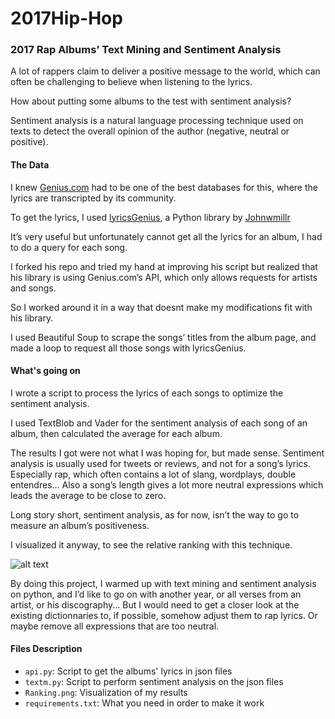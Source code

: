 # 2017Hip-Hop

### 2017 Rap Albums’ Text Mining and Sentiment Analysis

A lot of rappers claim to deliver a positive message to the world, which can often be challenging to believe when listening to the lyrics.

How about putting some albums to the test with sentiment analysis?

Sentiment analysis is a natural language processing technique used on texts to detect the overall opinion of the author (negative, neutral or positive).

#### The Data

I knew [Genius.com](https://genius.com/) had to be one of the best databases for this, where the lyrics are transcripted by its community.

To get the lyrics, I used [lyricsGenius](https://github.com/johnwmillr/LyricsGenius), a Python library by [Johnwmillr](https://github.com/johnwmillr)

It’s very useful but unfortunately cannot get all the lyrics for an album, I had to do a query for each song.

I forked his repo and tried my hand at improving his script but realized that his library is using Genius.com’s API, which only allows requests for artists and songs.

So I worked around it in a way that doesnt make my modifications fit with his library.  

I used Beautiful Soup to scrape the songs’ titles from the album page, and made a loop to request all those songs with lyricsGenius.

#### What's going on

I wrote a script to process the lyrics of each songs to optimize the sentiment analysis.

I used TextBlob and Vader for the sentiment analysis of each song of an album, then calculated the average for each album.

The results I got were not what I was hoping for, but made sense. Sentiment analysis is usually used for tweets or reviews, and not for a song’s lyrics. Especially rap, which often contains a lot of slang, wordplays, double entendres... Also a song’s length gives a lot more neutral expressions which leads the average to be close to zero.

Long story short, sentiment analysis, as for now, isn’t the way to go to measure an album’s positiveness.

I visualized it anyway, to see the relative ranking with this technique.

![alt text](2017-Hip-Hop/Ranking.png)

By doing this project, I warmed up with text mining and sentiment analysis on python, and I’d like to go on with another year, or all verses from an artist, or his discography... But I would need to get a closer look at the existing dictionnaries to, if possible, somehow adjust them to rap lyrics. Or maybe remove all expressions that are too neutral.

#### Files Description

- `api.py`: Script to get the albums' lyrics in json files
- `textm.py`: Script to perform sentiment analysis on the json files
- `Ranking.png`: Visualization of my results
- `requirements.txt`: What you need in order to make it work
